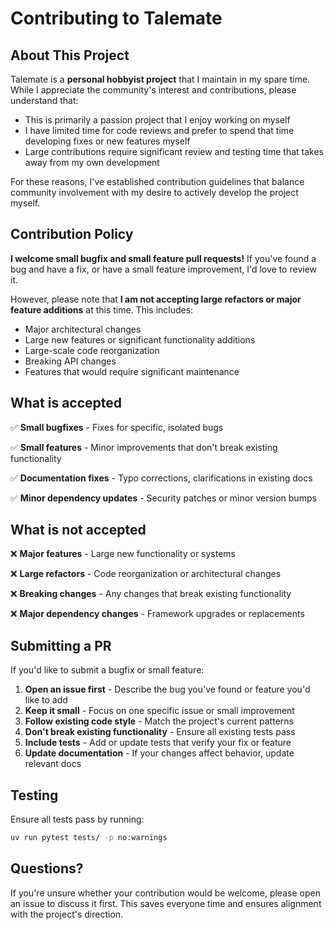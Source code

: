 # Contributing to Talemate

## About This Project

Talemate is a **personal hobbyist project** that I maintain in my spare time. While I appreciate the community's interest and contributions, please understand that:

- This is primarily a passion project that I enjoy working on myself
- I have limited time for code reviews and prefer to spend that time developing fixes or new features myself
- Large contributions require significant review and testing time that takes away from my own development

For these reasons, I've established contribution guidelines that balance community involvement with my desire to actively develop the project myself.

## Contribution Policy

**I welcome small bugfix and small feature pull requests!** If you've found a bug and have a fix, or have a small feature improvement, I'd love to review it.

However, please note that **I am not accepting large refactors or major feature additions** at this time. This includes:
- Major architectural changes
- Large new features or significant functionality additions
- Large-scale code reorganization
- Breaking API changes
- Features that would require significant maintenance

## What is accepted

✅ **Small bugfixes** - Fixes for specific, isolated bugs

✅ **Small features** - Minor improvements that don't break existing functionality

✅ **Documentation fixes** - Typo corrections, clarifications in existing docs

✅ **Minor dependency updates** - Security patches or minor version bumps

## What is not accepted

❌ **Major features** - Large new functionality or systems

❌ **Large refactors** - Code reorganization or architectural changes

❌ **Breaking changes** - Any changes that break existing functionality

❌ **Major dependency changes** - Framework upgrades or replacements

## Submitting a PR

If you'd like to submit a bugfix or small feature:

1. **Open an issue first** - Describe the bug you've found or feature you'd like to add
2. **Keep it small** - Focus on one specific issue or small improvement
3. **Follow existing code style** - Match the project's current patterns
4. **Don't break existing functionality** - Ensure all existing tests pass
5. **Include tests** - Add or update tests that verify your fix or feature
6. **Update documentation** - If your changes affect behavior, update relevant docs

## Testing

Ensure all tests pass by running:
```bash
uv run pytest tests/ -p no:warnings
```

## Questions?

If you're unsure whether your contribution would be welcome, please open an issue to discuss it first. This saves everyone time and ensures alignment with the project's direction.